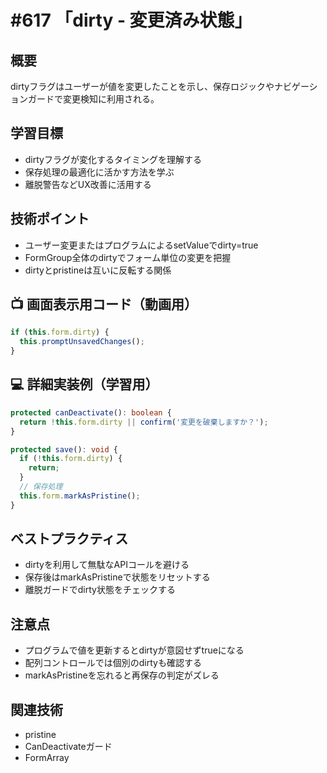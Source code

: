 # #617 「dirty - 変更済み状態」

## 概要
dirtyフラグはユーザーが値を変更したことを示し、保存ロジックやナビゲーションガードで変更検知に利用される。

## 学習目標
- dirtyフラグが変化するタイミングを理解する
- 保存処理の最適化に活かす方法を学ぶ
- 離脱警告などUX改善に活用する

## 技術ポイント
- ユーザー変更またはプログラムによるsetValueでdirty=true
- FormGroup全体のdirtyでフォーム単位の変更を把握
- dirtyとpristineは互いに反転する関係

## 📺 画面表示用コード（動画用）
```typescript
if (this.form.dirty) {
  this.promptUnsavedChanges();
}
```

## 💻 詳細実装例（学習用）
```typescript
protected canDeactivate(): boolean {
  return !this.form.dirty || confirm('変更を破棄しますか？');
}

protected save(): void {
  if (!this.form.dirty) {
    return;
  }
  // 保存処理
  this.form.markAsPristine();
}
```

## ベストプラクティス
- dirtyを利用して無駄なAPIコールを避ける
- 保存後はmarkAsPristineで状態をリセットする
- 離脱ガードでdirty状態をチェックする

## 注意点
- プログラムで値を更新するとdirtyが意図せずtrueになる
- 配列コントロールでは個別のdirtyも確認する
- markAsPristineを忘れると再保存の判定がズレる

## 関連技術
- pristine
- CanDeactivateガード
- FormArray
